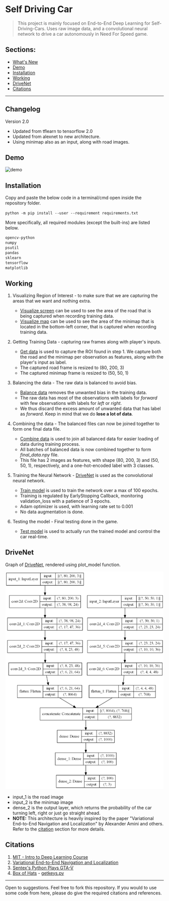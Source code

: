 # Self Driving Car

> This project is mainly focused on End-to-End Deep Learning for Self-Driving-Cars. Uses raw image data, and a convolutional neural network to drive a car autonomously in Need For Speed game.

## Sections:
* [What's New](#changelog)
* [Demo](#demo)
* [Installation](#installation)
* [Working](#working)
* [DriveNet](#DriveNet)
* [Citations](#citations)

---
## Changelog
Version 2.0
* Updated from tflearn to tensorflow 2.0
* Updated from alexnet to new architecture.
* Using minimap also as an input, along with road images.

## Demo
![demo](nfs.gif)

## Installation
Copy and paste the below code in a terminal/cmd open inside the repository folder.

`python -m pip install --user --requirement requirements.txt`

More specifically, all required modules (except the built-ins) are listed below.
```
opencv-python
numpy
psutil
pandas
sklearn
tensorflow
matplotlib
```

## Working
1. Visualizing Region of Interest - to make sure that we are capturing the areas that we want and nothing extra.
    * [Visualize screen](visualize_screen.py) can be used to see the area of the road that is being captured when recording training data.
    * [Visualize map](visualize_map.py) can be used to see the area of the minimap that is located in the bottom-left corner, that is captured when recording training data.

1. Getting Training Data - capturing raw frames along with player's inputs.
    * [Get data](get_data.py) is used to capture the ROI found in step 1. We capture both the road and the minimap per observation as features, along with the player's input as label.
    * The captured road frame is resized to (80, 200, 3)
    * The captured minimap frame is resized to (50, 50, 1)

1. Balancing the data - The raw data is balanced to avoid bias.
    * [Balance data](balance_data.py) removes the unwanted bias in the training data.
    * The raw data has most of the observations with labels for _forward_ with few observations with labels for _left_ or _right_.
    * We thus discard the excess amount of unwanted data that has label as _forward_. Keep in mind that we do __lose a lot of data__.

1. Combining the data - The balanced files can now be joined together to form one final data file.
    * [Combine data](combine_data.py) is used to join all balanced data for easier loading of data during training process.
    * All batches of balanced data is now combined together to form _final\_data.npy_ file.
    * This file has 2 images as features, with shape (80, 200, 3) and (50, 50, 1), respectively, and a one-hot-encoded label with 3 classes.

1. Training the Neural Network - [DriveNet](#drivenet) is used as the convolutional neural network.
    * [Train model](train_model.py) is used to train the network over a max of 100 epochs.
    * Training is regulated by EarlyStopping Callback, monitoring validation_loss with a patience of 3 epochs.
    * Adam optimizer is used, with learning rate set to 0.001
    * No data augmentation is done.

1. Testing the model - Final testing done in the game.
    * [Test model](test_model.py) is used to actually run the trained model and control the car real-time.

## DriveNet
Graph of [DriveNet](drivenet.py), rendered using plot_model function.

![Image](DriveNet.png)

* input_1 is the road image
* input_2 is the minimap image
* dense_2 is the output layer, which returns the probability of the car turning left, right or just go straight ahead.
* **NOTE:** This architecture is heavily inspired by the paper "Variational End-to-End Navigation and Localization" by Alexander Amini and others. Refer to the [citation](#citation) section for more details.

## Citations
1. [MIT - Intro to Deep Learning Course](https://introtodeeplearning.com/ "Go to HomePage")
1. [Variational End-to-End Navigation and Localization](https://arxiv.org/abs/1811.10119v2 "Go to arxiv page")
1. [Sentex's Python Plays GTA-V](https://github.com/Sentdex/pygta5 "Go to GitHub")
1. [Box of Hats](https://github.com/Box-Of-Hats "Github") - [getkeys.py](getkeys.py)

---
Open to suggestions. Feel free to fork this repository. If you would to use some code from here, please do give the required citations and references.
